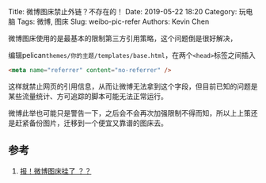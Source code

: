 Title: 微博图床禁止外链？不存在的！
Date: 2019-05-22 18:20
Category: 玩电脑
Tags: 微博, 图床
Slug: weibo-pic-refer
Authors: Kevin Chen




微博图床使用的是最基本的限制第三方引用策略，这个问题倒是很好解决，

编辑pelican`themes/你的主题/templates/base.html`，在两个`<head>`标签之间插入

```html
<meta name="referrer" content="no-referrer" />
```

这样就禁止网页的引用信息，从而让微博无法拿到这个字段，但目前已知的问题是某些流量统计、方可追踪的脚本可能无法正常运行。



微博此举也可能只是警告一下，之后会不会再次加强限制不得而知，所以上上策还是赶紧备份图片，迁移到一个便宜又靠谱的图床去。



## 参考

1. [报！微博图床挂了 ？？](<https://www.v2ex.com/t/557844>)